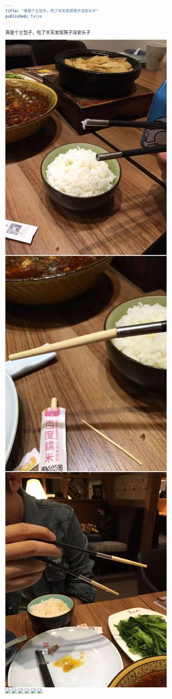 ```yaml
---
title: "真是个土包子，吃了半天发现筷子没安头子"
published: false
---
```

真是个土包子，吃了半天发现筷子没安头子

![](./1.jpg)
![](./2.jpg)
![](./3.jpg)
![](./4.jpg)
![](./5.jpg)
![](./6.jpg)
![](./7.jpg)
![](./8.jpg)
![](./9.jpg)
